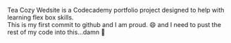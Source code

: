 Tea Cozy Wedsite is a Codecademy portfolio project designed to help with learning flex box skills.  
This is my first commit to github and I am proud. 😄 
and I need to pust the rest of my code into this...damn 🙈


